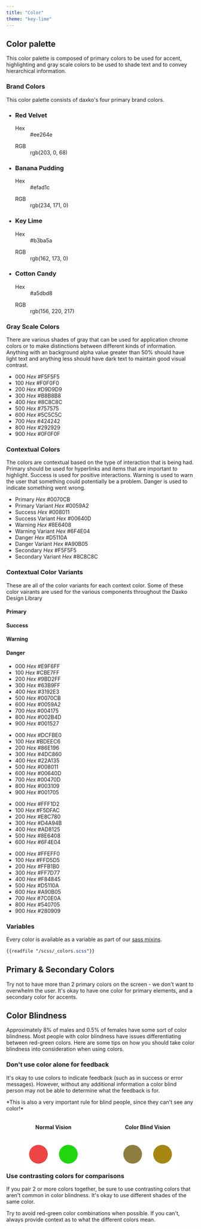```yaml
---
title: "Color"
theme: "key-lime"
---
```


## Color palette

This color palette is composed of primary colors to be used for accent, highlighting and gray scale colors to be used to shade text and to convey hierarchical information.

### Brand Colors

This color palette consists of daxko's four primary brand colors.

<ul class="colors">
  <li class="swatch">
    <div class="details red-velvet">
      <h3>Red Velvet</h3>
      <dl class="hex">
        <dt>Hex</dt>
        <dd>#ee264e</dd>
      </dl>
      <dl class="rgb">
        <dt>RGB</dt>
        <dd>rgb(203, 0, 68)</dd>
      </dl>
    </div>
  </li>
  <li class="swatch">
    <div class="details banana-pudding">
      <h3>Banana Pudding</h3>
      <dl class="hex">
        <dt>Hex</dt>
        <dd>#efad1c</dd>
      </dl>
      <dl class="rgb">
        <dt>RGB</dt>
        <dd>rgb(234, 171, 0)</dd>
      </dl>
    </div>
  </li>
  <li class="swatch">
    <div class="details key-lime">
      <h3>Key Lime</h3>
      <dl class="hex">
        <dt>Hex</dt>
        <dd>#b3ba5a</dd>
      </dl>
      <dl class="rgb">
        <dt>RGB</dt>
        <dd>rgb(162, 173, 0)</dd>
      </dl>
    </div>
  </li>
  <li class="swatch">
    <div class="details cotton-candy">
      <h3>Cotton Candy</h3>
      <dl class="hex">
        <dt>Hex</dt>
        <dd>#a5dbd8</dd>
      </dl>
      <dl class="rgb">
        <dt>RGB</dt>
        <dd>rgb(156, 220, 217)</dd>
      </dl>
    </div>
  </li>
</ul>

### Gray Scale Colors

<div class="grid">
  <div class="col-7">
    <p>There are various shades of gray that can be used for application chrome colors or to make distinctions between different kinds of information. Anything with an background alpha value greater than 50% should have light text and anything less should have dark text to maintain good visual contrast.</p>
    <p></p>
  </div>
  <div class="col-5">
    <ul class="swatch-list">
      <li class="secondary-000">
        000
        <span class="pull-right">
          <em>Hex</em> #F5F5F5
        </span>
      </li>
      <li class="secondary-100">
        100
        <span class="pull-right">
          <em>Hex</em> #F0F0F0
        </span>
      </li>
      <li class="secondary-200">
        200
        <span class="pull-right">
          <em>Hex</em> #D9D9D9
        </span>
      </li>
      <li class="secondary-300">
        300
        <span class="pull-right">
          <em>Hex</em> #B8B8B8
        </span>
      </li>
      <li class="secondary-400">
        400
        <span class="pull-right">
          <em>Hex</em> #8C8C8C
        </span>
      </li>
      <li class="secondary-500">
        500
        <span class="pull-right">
          <em>Hex</em> #757575
        </span>
      </li>
      <li class="secondary-600">
        600
        <span class="pull-right">
          <em>Hex</em> #5C5C5C
        </span>
      </li>
      <li class="secondary-700">
        700
        <span class="pull-right">
          <em>Hex</em> #424242
        </span>
      </li>
      <li class="secondary-800">
        800
        <span class="pull-right">
          <em>Hex</em> #292929
        </span>
      </li>
      <li class="secondary-900">
        900
        <span class="pull-right">
          <em>Hex</em> #0F0F0F
        </span>
      </li>
    </ul>
    <!-- <ul class="swatch-list">
      <li class="gray-50">
        50
        <span class="pull-right">
          <em>Hex</em> #f5f5f5
        </span>
      </li>
      <li class="gray-100">
        100
        <span class="pull-right">
          <em>Hex</em> #e0e0e0
        </span>
      </li>
      <li class="gray-300">
        300
        <span class="pull-right">
          <em>Hex</em> #9e9e9e
        </span>
      </li>
      <li class="gray-500">
        500
        <span class="pull-right">
          <em>Hex</em> #616161
        </span>
      </li>
      <li class="gray-700">
        700
        <span class="pull-right">
          <em>Hex</em> #424242
        </span>
      </li>
      <li class="gray-900">
        900
        <span class="pull-right">
          <em>Hex</em> #212121
        </span>
      </li>
    </ul> -->
  </div>
</div>

### Contextual Colors

<div class="grid">
  <div class="col-7">
    <p>The colors are contextual based on the type of interaction that is being had. Primary should be used for hyperlinks and items that are important to highlight. Success is used for positive interactions. Warning is used to warn the user that something could potentially be a problem. Danger is used to indicate something went wrong.</p>
  </div>
  <div class="col-5">
    <ul class="swatch-list">
      <li class="primary">
      Primary
        <span class="pull-right">
          <em>Hex</em> #0070CB
        </span>
      </li>
      <li class="primary-variant">
      Primary Variant
        <span class="pull-right">
          <em>Hex</em> #0059A2
        </span>
      </li>
      <li class="success">
      Success
        <span class="pull-right">
          <em>Hex</em> #008011
        </span>
      </li>
      <li class="success-variant">
      Success Variant
        <span class="pull-right">
          <em>Hex</em> #00640D
        </span>
      </li>
      <li class="warning">
      Warning
        <span class="pull-right">
          <em>Hex</em> #8E6408
        </span>
      </li>
      <li class="warning-variant">
      Warning Variant
        <span class="pull-right">
          <em>Hex</em> #6F4E04
        </span>
      </li>
      <li class="danger">
      Danger
        <span class="pull-right">
          <em>Hex</em> #D5110A
        </span>
      </li>
      <li class="danger-variant">
      Danger Variant
        <span class="pull-right">
          <em>Hex</em> #A90B05
        </span>
      </li>
      <li class="secondary">
      Secondary
        <span class="pull-right">
          <em>Hex</em> #F5F5F5
        </span>
      </li>
      <li class="secondary-variant">
      Secondary Variant
        <span class="pull-right">
          <em>Hex</em> #8C8C8C
        </span>
      </li>
    </ul>
  </div>
  
</div>

### Contextual Color Variants

<div class="grid">
  <div class="col-12">
    <p>These are all of the color variants for each context color. Some of these color vairants are used for the various components throughout the Daxko Design Library</p>
  </div>
  <div class="col-3">
    <h4>Primary</h4>
  </div>
  <div class="col-3">
    <h4>Success</h4>
  </div>
  <div class="col-3">
    <h4>Warning</h4>
  </div>
  <div class="col-3">
    <h4>Danger</h4>
  </div>
  <div class="col-3">
    <ul class="swatch-list">
      <li class="primary-000">
        000
        <span class="pull-right">
          <em>Hex</em> #E9F6FF
        </span>
      </li>
      <li class="primary-100">
        100
        <span class="pull-right">
          <em>Hex</em> #CBE7FF
        </span>
      </li>
      <li class="primary-200">
        200
        <span class="pull-right">
          <em>Hex</em> #9BD2FF
        </span>
      </li>
      <li class="primary-300">
        300
        <span class="pull-right">
          <em>Hex</em> #63B9FF
        </span>
      </li>
      <li class="primary-400">
        400
        <span class="pull-right">
          <em>Hex</em> #3192E3
        </span>
      </li>
      <li class="primary-500">
        500
        <span class="pull-right">
          <em>Hex</em> #0070CB
        </span>
      </li>
      <li class="primary-600">
        600
        <span class="pull-right">
          <em>Hex</em> #0059A2
        </span>
      </li>
      <li class="primary-700">
        700
        <span class="pull-right">
          <em>Hex</em> #004175
        </span>
      </li>
      <li class="primary-800">
        800
        <span class="pull-right">
          <em>Hex</em> #002B4D
        </span>
      </li>
      <li class="primary-900">
        900
        <span class="pull-right">
          <em>Hex</em> #001527
        </span>
      </li>
    </ul>
  </div>
  <div class="col-3">
    <ul class="swatch-list">
      <li class="success-000">
        000
        <span class="pull-right">
          <em>Hex</em> #DCFBE0
        </span>
      </li>
      <li class="success-100">
        100
        <span class="pull-right">
          <em>Hex</em> #BDEEC6
        </span>
      </li>
      <li class="success-200">
        200
        <span class="pull-right">
          <em>Hex</em> #86E196
        </span>
      </li>
      <li class="success-300">
        300
        <span class="pull-right">
          <em>Hex</em> #4DC860
        </span>
      </li>
      <li class="success-400">
        400
        <span class="pull-right">
          <em>Hex</em> #22A135
        </span>
      </li>
      <li class="success-500">
        500
        <span class="pull-right">
          <em>Hex</em> #008011
        </span>
      </li>
      <li class="success-600">
        600
        <span class="pull-right">
          <em>Hex</em> #00640D
        </span>
      </li>
      <li class="success-700">
        700
        <span class="pull-right">
          <em>Hex</em> #00470D
        </span>
      </li>
      <li class="success-800">
        800
        <span class="pull-right">
          <em>Hex</em> #003109
        </span>
      </li>
      <li class="success-900">
        900
        <span class="pull-right">
          <em>Hex</em> #001705
        </span>
      </li>
    </ul>
  </div>
  <div class="col-3">
    <ul class="swatch-list">
      <li class="warning-000">
        000
        <span class="pull-right">
          <em>Hex</em> #FFF1D2
        </span>
      </li>
      <li class="warning-100">
        100
        <span class="pull-right">
          <em>Hex</em> #F5DFAC
        </span>
      </li>
      <li class="warning-200">
        200
        <span class="pull-right">
          <em>Hex</em> #E8C780
        </span>
      </li>
      <li class="warning-300">
        300
        <span class="pull-right">
          <em>Hex</em> #D4A94B
        </span>
      </li>
      <li class="warning-400">
        400
        <span class="pull-right">
          <em>Hex</em> #AD8125
        </span>
      </li>
      <li class="warning-500">
        500
        <span class="pull-right">
          <em>Hex</em> #8E6408
        </span>
      </li>
      <li class="warning-600">
        600
        <span class="pull-right">
          <em>Hex</em> #6F4E04
        </span>
      </li>
    </ul>
  </div>
  <div class="col-3">
    <ul class="swatch-list">
      <li class="danger-000">
        000
        <span class="pull-right">
          <em>Hex</em> #FFEFF0
        </span>
      </li>
      <li class="danger-100">
        100
        <span class="pull-right">
          <em>Hex</em> #FFD5D5
        </span>
      </li>
      <li class="danger-200">
        200
        <span class="pull-right">
          <em>Hex</em> #FFB1B0
        </span>
      </li>
      <li class="danger-300">
        300
        <span class="pull-right">
          <em>Hex</em> #FF7D77
        </span>
      </li>
      <li class="danger-400">
        400
        <span class="pull-right">
          <em>Hex</em> #F84845
        </span>
      </li>
      <li class="danger-500">
        500
        <span class="pull-right">
          <em>Hex</em> #D5110A
        </span>
      </li>
      <li class="danger-600">
        600
        <span class="pull-right">
          <em>Hex</em> #A90B05
        </span>
      </li>
      <li class="danger-700">
        700
        <span class="pull-right">
          <em>Hex</em> #7C0E0A
        </span>
      </li>
      <li class="danger-800">
        800
        <span class="pull-right">
          <em>Hex</em> #540705
        </span>
      </li>
      <li class="danger-900">
        900
        <span class="pull-right">
          <em>Hex</em> #280909
        </span>
      </li>
    </ul>
  </div>
</div>

### Variables

Every color is available as a variable as part of our [sass mixins](https://github.com/daxko/design/blob/master/scss/_colors.scss).

```scss
{{readfile "/scss/_colors.scss"}}
```

## Primary & Secondary Colors

Try not to have more than 2 primary colors on the screen - we don't want to overwhelm the user. It's okay to have one color for primary elements, and a secondary color for accents.

## Color Blindness

Approximately 8% of males and 0.5% of females have some sort of color blindness. Most people with color blindness have issues differentiating between red-green colors. Here are some tips on how you should take color blindness into consideration when using colors.

### Don't use color alone for feedback ###

<div class="section">
  <div class="col">
    <p>It's okay to use colors to indicate feedback (such as in success or error messages). However, without any additional information a color blind person may not be able to determine what the feedback is for.</p>
    <p>*This is also a very important rule for blind people, since they can't see any color!*</p>
  </div>
  <div class="col">
    <div style="float: left; width: 50%; text-align: center;">
      <h4>Normal Vision</h4>
      <img src="/images/colors1.png"/>
    </div>
    <div style="float: right; width: 50%; text-align: center;">
      <h4>Color Blind Vision</h4>
      <img src="/images/colors2.png"/>
    </div>
  </div>
</div>

### Use contrasting colors for comparisons

If you pair 2 or more colors together, be sure to use contrasting colors that aren't common in color blindness. It's okay to use different shades of the same color.

Try to avoid red-green color combinations when possible. If you can't, always provide context as to what the different colors mean.
